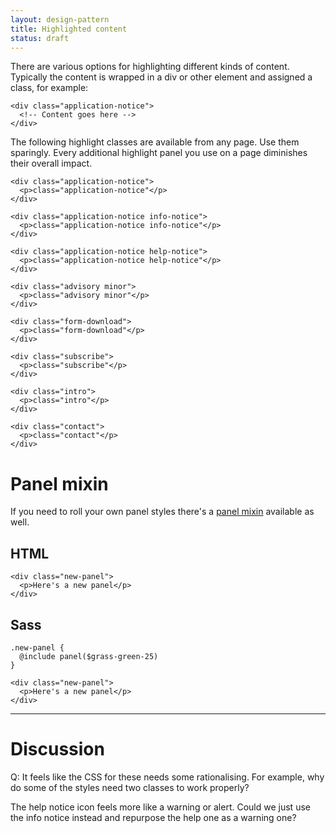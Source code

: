 ```yaml
---
layout: design-pattern
title: Highlighted content
status: draft
---
```


There are various options for highlighting different kinds of content.
Typically the content is wrapped in a div or other element and assigned a class, for example:

    <div class="application-notice">
      <!-- Content goes here -->
    </div>

The following highlight classes are available from any page. Use them sparingly. Every additional highlight panel you use on a page diminishes their overall impact.

<div class="pattern-example">
  <div class="inner">

    <div class="application-notice">
      <p>class="application-notice"</p>
    </div>

    <div class="application-notice info-notice">
      <p>class="application-notice info-notice"</p>
    </div>

    <div class="application-notice help-notice">
      <p>class="application-notice help-notice"</p>
    </div>

    <div class="advisory minor">
      <p>class="advisory minor"</p>
    </div>

    <div class="form-download">
      <p>class="form-download"</p>
    </div>

    <div class="subscribe">
      <p>class="subscribe"</p>
    </div>

    <div class="intro">
      <p>class="intro"</p>
    </div>

    <div class="contact">
      <p>class="contact"</p>
    </div>

  </div>
</div>

# Panel mixin

If you need to roll your own panel styles there's a [panel mixin](https://github.com/alphagov/prototyping/blob/master/_includes/scss/design-patterns/_panels.scss) available as well.


<div class="pattern-example">

  <div class="side-by-side">
  <div>
    <h2>HTML</h2>
<pre><code>&lt;div class="new-panel"&gt;
  &lt;p&gt;Here's a new panel&lt;/p&gt;
&lt;/div&gt;
</code></pre>
  </div>
  <div>
    <h2>Sass</h2>
<pre><code>.new-panel {
  @include panel($grass-green-25) 
}
</code></pre>
  </div>
</div>

  <div class="inner">

    <div class="new-panel">
      <p>Here's a new panel</p>
    </div>

  </div>

</div>



* * * 

# Discussion

Q: It feels like the CSS for these needs some rationalising.
For example, why do some of the styles need two classes to work properly?

The help notice icon feels more like a warning or alert. Could we just use the info notice instead
and repurpose the help one as a warning one?



